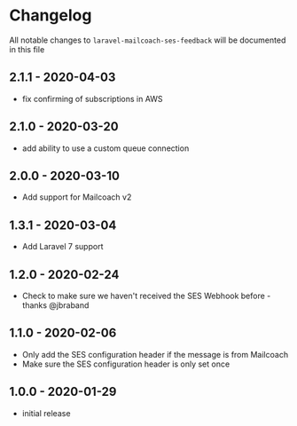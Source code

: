 # Changelog

All notable changes to `laravel-mailcoach-ses-feedback` will be documented in this file

## 2.1.1 - 2020-04-03

- fix confirming of subscriptions in AWS

## 2.1.0 - 2020-03-20

- add ability to use a custom queue connection

## 2.0.0 - 2020-03-10

- Add support for Mailcoach v2

## 1.3.1 - 2020-03-04

- Add Laravel 7 support

## 1.2.0 - 2020-02-24

- Check to make sure we haven't received the SES Webhook before - thanks @jbraband

## 1.1.0 - 2020-02-06

- Only add the SES configuration header if the message is from Mailcoach
- Make sure the SES configuration header is only set once 

## 1.0.0 - 2020-01-29

- initial release
